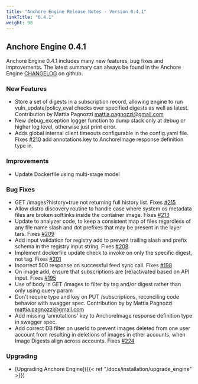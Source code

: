 ```yaml
---
title: "Anchore Engine Release Notes - Version 0.4.1"
linkTitle: "0.4.1"
weight: 98
---
```


## Anchore Engine 0.4.1

Anchore Engine 0.4.1 includes many new features, bug fixes and improvements.  The latest summary can always be found in the Anchore Engine [CHANGELOG](https://github.com/anchore/anchore-engine/blob/master/CHANGELOG.md) on github.

### New Features

+ Store a set of digests in a subscription record, allowing engine to run vuln_update/policy_eval checks over specified digests as well as latest. Contribution by Mattia Pagnozzi <mattia.pagnozzi@gmail.com>
+ New debug_exception logger function to dump stack only at debug or higher log level, otherwise just print error.
+ Adds global internal client timeouts configurable in the config.yaml file. Fixes [#210](https://github.com/anchore/anchore-engine/issues/210) add annotations key to AnchoreImage response definition type in.

### Improvements

+ Update Dockerfile using multi-stage model

### Bug Fixes

+ GET /images?history=true not returning full history list. Fixes [#215](https://github.com/anchore/anchore-engine/issues/215)
+ Allow distro discovery routine to handle case where system os metadata files are broken softlinks inside the container image. Fixes [#213](https://github.com/anchore/anchore-engine/issues/213)
+ Update to analyzer code, to keep a consistent map of files regardless of any file name slash and dot prefixes that may be present in the layer tars.  Fixes [#209](https://github.com/anchore/anchore-engine/issues/209)
+ Add input validation for registry add to prevent trailing slash and prefix schema in the registry input string. Fixes [#208](https://github.com/anchore/anchore-engine/issues/208)
+ Implement dockerfile update check to invoke on only the specific digest, not tag. Fixes [#201](https://github.com/anchore/anchore-engine/issues/201)
+ Incorrect 500 response on successful feed sync call. Fixes [#198](https://github.com/anchore/anchore-engine/issues/198)
+ On image add, ensure that subscriptions are (re)activated based on API input. Fixes [#195](https://github.com/anchore/anchore-engine/issues/195)
+ Use of body in GET /images to filter by tag and/or digest rather than only using query param
+ Don't require type and key on PUT /subscriptions, reconciling code behavior with swagger spec. Contribution by by Mattia Pagnozzi <mattia.pagnozzi@gmail.com>
+ Add missing 'annotations' key to AnchoreImage response definition type in swagger spec.
+ Add correct DB filter on userId to prevent images deleted from one user account from resulting in deletions of images in other accounts, when Image Digests align across accounts.  Fixes [#224](https://github.com/anchore/anchore-engine/issues/224)

### Upgrading

* [Upgrading Anchore Engine]({{< ref "/docs/installation/upgrade_engine" >}})

